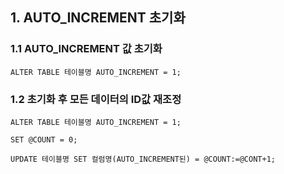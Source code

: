 ## 1. AUTO_INCREMENT 초기화

### 1.1 AUTO_INCREMENT 값 초기화

```mysql
ALTER TABLE 테이블명 AUTO_INCREMENT = 1;
```

### 1.2 초기화 후 모든 데이터의 ID값 재조정

```mysql
ALTER TABLE 테이블명 AUTO_INCREMENT = 1;

SET @COUNT = 0;

UPDATE 테이블명 SET 컬럼명(AUTO_INCREMENT된) = @COUNT:=@CONT+1;
```

